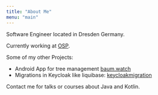 ```yaml
---
title: "About Me"
menu: "main"
---
```


Software Engineer located in Dresden Germany.

Currently working at [OSP](https://www.osp.de/).

Some of my other Projects:

- Android App for tree management [baum.watch](https://baum.watch)
- Migrations in Keycloak like liquibase: [keycloakmigration](https://github.com/klg71/keycloakmigration)

Contact me for talks or courses about Java and Kotlin.
